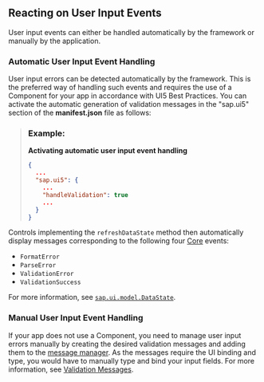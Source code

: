 <!-- loioc75861e33942410d9ac77322763db203 -->

## Reacting on User Input Events

User input events can either be handled automatically by the framework or manually by the application.



<a name="loioc75861e33942410d9ac77322763db203__section_tlz_s54_gpb"/>

### Automatic User Input Event Handling

User input errors can be detected automatically by the framework. This is the preferred way of handling such events and requires the use of a Component for your app in accordance with UI5 Best Practices. You can activate the automatic generation of validation messages in the "sap.ui5" section of the **manifest.json** file as follows:

> ### Example:  
> **Activating automatic user input event handling**
> 
> ```json
> {
>   ...
>   "sap.ui5": {
>     ...
>     "handleValidation": true
>     ...
>   }
> }
> ```

Controls implementing the `refreshDataState` method then automatically display messages corresponding to the following four [Core](https://ui5.sap.com/#/api/sap.ui.core.Core) events:

-   `FormatError` 
-   `ParseError`
-   `ValidationError` 
-   `ValidationSuccess` 

For more information, see [`sap.ui.model.DataState`](https://ui5.sap.com/#/api/sap.ui.model.DataState).



<a name="loioc75861e33942410d9ac77322763db203__section_l5c_554_gpb"/>

### Manual User Input Event Handling

If your app does not use a Component, you need to manage user input errors manually by creating the desired validation messages and adding them to the [message manager](https://ui5.sap.com/#/api/sap.ui.core.message.MessageManager). As the messages require the UI binding and type, you would have to manually type and bind your input fields. For more information, see [Validation Messages](../04_Essentials/validation-messages-a90d93d.md).

